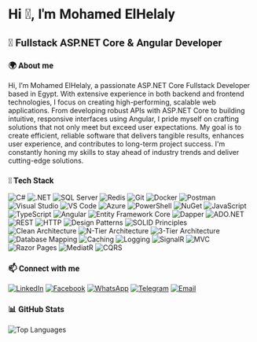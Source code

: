 # <span style="font-family: 'Roboto', sans-serif;">Hi 👋, I'm Mohamed ElHelaly</span>

## <span style="font-family: 'Roboto', sans-serif;">🚀 Fullstack ASP.NET Core & Angular Developer</span>

### <span style="font-family: 'Roboto', sans-serif;">🌍 About me</span>
Hi, I’m Mohamed ElHelaly, a passionate ASP.NET Core Fullstack Developer based in Egypt. With extensive experience in both backend and frontend technologies, I focus on creating high-performing, scalable web applications. From developing robust APIs with ASP.NET Core to building intuitive, responsive interfaces using Angular, I pride myself on crafting solutions that not only meet but exceed user expectations. My goal is to create efficient, reliable software that delivers tangible results, enhances user experience, and contributes to long-term project success. I'm constantly honing my skills to stay ahead of industry trends and deliver cutting-edge solutions.

### <span style="font-family: 'Roboto', sans-serif;">🚀 Tech Stack</span>
![C#](https://img.shields.io/badge/C%23-239120?style=for-the-badge&logo=c-sharp&logoColor=white)
![.NET](https://img.shields.io/badge/.NET-512BD4?style=for-the-badge&logo=dotnet&logoColor=white)
![SQL Server](https://img.shields.io/badge/Microsoft%20SQL%20Server-CC2927?style=for-the-badge&logo=microsoft%20sql%20server&logoColor=white)
![Redis](https://img.shields.io/badge/redis-%23DD0031.svg?&style=for-the-badge&logo=redis&logoColor=white)
![Git](https://img.shields.io/badge/Git-F05033?style=for-the-badge&logo=git&logoColor=white)
![Docker](https://img.shields.io/badge/Docker-2CA5E0?style=for-the-badge&logo=docker&logoColor=white)
![Postman](https://img.shields.io/badge/Postman-FF6C37?style=for-the-badge&logo=postman&logoColor=white)
![Visual Studio](https://img.shields.io/badge/Visual%20Studio-5C2D91.svg?style=for-the-badge&logo=visual-studio&logoColor=white)
![VS Code](https://img.shields.io/badge/Visual%20Studio%20Code-0078d7.svg?style=for-the-badge&logo=visual-studio-code&logoColor=white)
![Azure](https://img.shields.io/badge/Microsoft_Azure-0089D6?style=for-the-badge&logo=microsoft-azure&logoColor=white)
![PowerShell](https://img.shields.io/badge/PowerShell-5391FE?style=for-the-badge&logo=powershell&logoColor=white)
![NuGet](https://img.shields.io/badge/NuGet-004880?style=for-the-badge&logo=nuget&logoColor=white)
![JavaScript](https://img.shields.io/badge/JavaScript-F7DF1E?style=for-the-badge&logo=javascript&logoColor=black)
![TypeScript](https://img.shields.io/badge/TypeScript-007ACC?style=for-the-badge&logo=typescript&logoColor=white)
![Angular](https://img.shields.io/badge/Angular-DD0031?style=for-the-badge&logo=angular&logoColor=white)
![Entity Framework Core](https://img.shields.io/badge/Entity%20Framework%20Core-7A7A7A?style=for-the-badge&logo=dotnet&logoColor=white)
![Dapper](https://img.shields.io/badge/Dapper-43B02A?style=for-the-badge&logo=dapper&logoColor=white)
![ADO.NET](https://img.shields.io/badge/ADO.NET-0053F1?style=for-the-badge&logo=dotnet&logoColor=white)
![REST](https://img.shields.io/badge/REST-00A7E1?style=for-the-badge&logo=rest&logoColor=white)
![HTTP](https://img.shields.io/badge/HTTP-00A4A2?style=for-the-badge&logo=http&logoColor=white)
![Design Patterns](https://img.shields.io/badge/Design%20Patterns-333333?style=for-the-badge&logo=pattern&logoColor=white)
![SOLID Principles](https://img.shields.io/badge/SOLID%20Principles-23B9A4?style=for-the-badge&logo=dotnet&logoColor=white)
![Clean Architecture](https://img.shields.io/badge/Clean%20Architecture-EEEE00?style=for-the-badge&logo=architecture&logoColor=black)
![N-Tier Architecture](https://img.shields.io/badge/N%2DTier%20Architecture-FDB913?style=for-the-badge&logo=architecture&logoColor=black)
![3-Tier Architecture](https://img.shields.io/badge/3%2DTier%20Architecture-4C9BEB?style=for-the-badge&logo=architecture&logoColor=white)
![Database Mapping](https://img.shields.io/badge/Database%20Mapping-9B79D1?style=for-the-badge&logo=database&logoColor=white)
![Caching](https://img.shields.io/badge/Caching-0764B0?style=for-the-badge&logo=cache&logoColor=white)
![Logging](https://img.shields.io/badge/Logging-306D7C?style=for-the-badge&logo=loggly&logoColor=white)
![SignalR](https://img.shields.io/badge/SignalR-00E1F1?style=for-the-badge&logo=signalr&logoColor=white)
![MVC](https://img.shields.io/badge/MVC-1E4E79?style=for-the-badge&logo=aspdotnet&logoColor=white)
![Razor Pages](https://img.shields.io/badge/Razor%20Pages-5194F6?style=for-the-badge&logo=razor&logoColor=white)
![MediatR](https://img.shields.io/badge/MediatR-2D68A5?style=for-the-badge&logo=mediatR&logoColor=white)
![CQRS](https://img.shields.io/badge/CQRS-02B1A7?style=for-the-badge&logo=cqrs&logoColor=white)

### <span style="font-family: 'Roboto', sans-serif;">📫 Connect with me</span>
[![LinkedIn](https://img.shields.io/badge/LinkedIn-0077B5?style=for-the-badge&logo=linkedin&logoColor=white)](https://www.linkedin.com/in/mohamed-elhelaly-251a33223/)
[![Facebook](https://img.shields.io/badge/Facebook-1877F2?style=for-the-badge&logo=facebook&logoColor=white)](https://www.facebook.com/mohamed.elhelaly.50951/)
[![WhatsApp](https://img.shields.io/badge/WhatsApp-25D366?style=for-the-badge&logo=whatsapp&logoColor=white)](https://wa.me/201145753861)
[![Telegram](https://img.shields.io/badge/Telegram-2CA5E0?style=for-the-badge&logo=telegram&logoColor=white)](https://t.me/Muhamed_ElHelaly)
[![Email](https://img.shields.io/badge/Email-D14836?style=for-the-badge&logo=gmail&logoColor=white)](mailto:me5260287@gmail.com)

### <span style="font-family: 'Roboto', sans-serif;">📊 GitHub Stats</span>
![Top Languages](https://github-readme-stats.vercel.app/api/top-langs?username=netninjaengineer&show_icons=true&locale=en&layout=compact)
